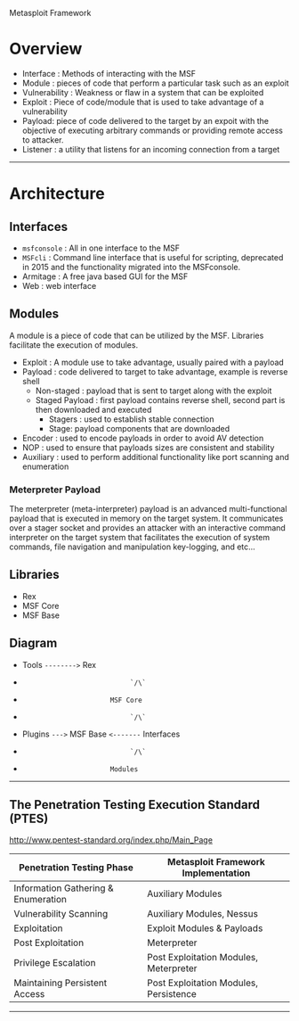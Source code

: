 Metasploit Framework
# Overview

- Interface : Methods of interacting with the MSF
- Module : pieces of code that perform a particular task such as an exploit
- Vulnerability : Weakness or flaw in a system that can be exploited
- Exploit : Piece of code/module that is used to take advantage of a vulnerability
- Payload: piece of code delivered to the target by an expoit with the objective of executing arbitrary commands or providing remote access to attacker.
- Listener : a utility that listens for an incoming connection from a target

---

# Architecture
## Interfaces
- `msfconsole` : All in one interface to the MSF
- `MSFcli` : Command line interface that is useful for scripting, deprecated in 2015 and the functionality migrated into the MSFconsole.
- Armitage : A free java based GUI for the MSF
- Web : web interface

## Modules
A module is a piece of code that can be utilized by the MSF. Libraries facilitate the execution of modules.
- Exploit : A module use to take advantage, usually paired with a payload
- Payload : code delivered to target to take advantage, example is reverse shell
	- Non-staged : payload that is sent to target along with the exploit
	- Staged Payload : first payload contains reverse shell, second part is then downloaded and executed
		- Stagers : used to establish stable connection
		- Stage: payload components that are downloaded
- Encoder : used to encode payloads in order to avoid AV detection
- NOP : used to ensure that payloads sizes are consistent and stability
- Auxiliary : used to perform additional functionality like port scanning and enumeration
### Meterpreter Payload
The meterpreter (meta-interpreter) payload is an advanced multi-functional payload that is executed in memory on the target system. It communicates over a stager socket and provides an attacker with an interactive command interpreter on the target system that facilitates the execution of system commands, file navigation and manipulation key-logging, and etc...

## Libraries
- Rex
- MSF Core
- MSF Base

## Diagram

- Tools `-------->` Rex
-                                `/\`
-                           MSF Core
-                                `/\`
- Plugins `--->` MSF Base `<-------` Interfaces
-                                `/\`
-                           Modules


---

## The Penetration Testing Execution Standard (PTES)
http://www.pentest-standard.org/index.php/Main_Page

| Penetration Testing Phase           | Metasploit Framework Implementation    |
| ----------------------------------- | -------------------------------------- |
| Information Gathering & Enumeration | Auxiliary Modules                      |
| Vulnerability Scanning              | Auxiliary Modules, Nessus              |
| Exploitation                        | Exploit Modules & Payloads             |
| Post Exploitation                   | Meterpreter                            |
| Privilege Escalation                | Post Exploitation Modules, Meterpreter |
| Maintaining Persistent Access       | Post Exploitation Modules, Persistence |

---


